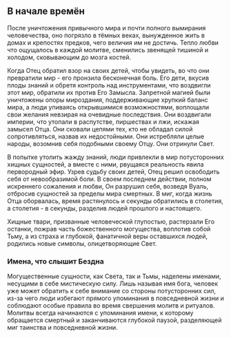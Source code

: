 ## В начале времён
После уничтожения привычного мира и почти полного вымирания человечества, оно погрязло в тёмных веках, вынужденное жить в домах и крепостях предков, чего величия им не достичь. Тепло любви что ощущалось в каждой молитве, сменились звенящей тишиной и холодом, сковывающим до мозга костей. 

Когда Отец обратил взор на своих детей, чтобы увидеть, во что они превратили мир - его пронзила бесконечная боль. Его дети, вкусив плоды знаний и обретя контроль над инструментами, что воздвигли этот мир, обратили их против Его Замысла. Запретной магией были уничтожены опоры мироздания, поддерживающие хрупкий баланс мира, а люди упиваясь открывшимися возможностями, воплощали свои желания невзирая на очевидные последствия. 
Они воздвигали империи, что утопали в распутстве, пиршествах и лжи, искажая замысел Отца. Они сковали цепями тех, кто не обладал силой сопротивляться, назвав их недостойными. Они истребляли целые народы, возомнив себя подобными своему Отцу. Они отринули Свет.

В попытке утолить жажду знаний, люди привлекли в мир потусторонних хищных сущностей, а вместе с ними, рвущаяся реальность явила первородный эфир. Узрев судьбу своих детей, Отец решил освободить себя от невообразимой боли. В своем последнем действии, полном искреннего сожаления и любви, Он разрушил себя, возведя Вуаль, отбросив сущностей за пределы мира смертных. В миг, когда жизнь Отца оборвалась, время растянулось и секунды обратились в столетия, а столетия - в секунды, разделив людей прошлого и настоящего.

Хищные твари, призванные человеческой глупостью, растерзали Его останки, пожрав часть божественного могущества, воплотив собой Тьму, а из страха и глубокой, фанатичной веры оставшихся людей, родились новые символы, олицетворяющие Свет.
### Имена, что слышит Бездна
Могущественные сущности, как Света, так и Тьмы, наделены именами, несущими в себе мистическую силу. Лишь называя имя бога, человек уже может обратить к себе внимание со стороны потусторонних сил, из-за чего люди избегают прямого упоминания в повседневной жизни и соблюдают особые правила во время свершения молитв и ритуалов.
Молитвы всегда начинаются с упоминания имени, к которому обращается смертный и заканчиваются глубокой паузой, разделяющей миг таинства и повседневной жизни.